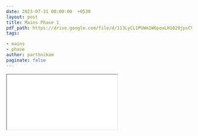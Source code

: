 ```yaml
---
date: 2023-07-31 00:00:00  +0530
layout: post
title: Mains Phase 1
pdf_path: https://drive.google.com/file/d/113LyCL1PUWm1W6poaLH1029jpsCV7_4H/preview?usp=sharing
tags: 

- mains
- phase
author: parthnikam
paginate: false
---
```


<iframe class="embed-pdf" src="{{ page.pdf_path }}#toolbar=0" seamless="seamless" scrolling="no" style="overflow:hidden"></iframe>
